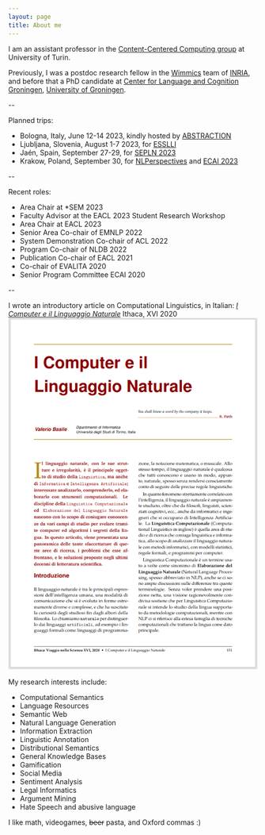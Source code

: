 ```yaml
---
layout: page
title: About me
---
```


I am an assistant professor in the [Content-Centered Computing group](https://cs.unito.it/do/gruppi.pl/Show?_id=453y) at University of Turin.

Previously, I was a postdoc research fellow in the [Wimmics](http://wimmics.inria.fr/) team of [INRIA](http://www.inria.fr), and before that a PhD candidate at [Center for Language and Cognition Groningen](http://www.let.rug.nl/clcg/), [University of Groningen](http://www.rug.nl/).

--

Planned trips:

 * Bologna, Italy, June 12-14 2023, kindly hosted by [ABSTRACTION](https://www.abstractionproject.eu/)
 * Ljubljana, Slovenia, August 1-7 2023, for [ESSLLI](https://2023.esslli.eu/)
 * Jaén, Spain, September 27-29, for [SEPLN 2023](sepln2023.sepln.org/)
 * Krakow, Poland, September 30, for [NLPerspectives](https://nlperspectives.di.unito.it/w/2nd-workshop-on-perspectivist-approaches-to-nlp/) and [ECAI 2023](https://ecai2023.eu/)
 
--

Recent roles:

 * Area Chair at *SEM 2023 
 * Faculty Advisor at the EACL 2023 Student Research Workshop
 * Area Chair at EACL 2023 
 * Senior Area Co-chair of EMNLP 2022 
 * System Demonstration Co-chair of ACL 2022 
 * Program Co-chair of NLDB 2022 
 * Publication Co-chair of EACL 2021 
 * Co-chair of EVALITA 2020
 * Senior Program Committee ECAI 2020

--

I wrote an introductory article on Computational Linguistics, in Italian: [*I Computer e il Linguaggio Naturale*](http://ithaca.unisalento.it/nr-16_2020/articolo_IIp_11.pdf) Ithaca, XVI 2020
![I Computer e il Linguaggio Naturale](/images/cln.png)

My research interests include:

* Computational Semantics
* Language Resources
* Semantic Web
* Natural Language Generation
* Information Extraction
* Linguistic Annotation
* Distributional Semantics
* General Knowledge Bases
* Gamification
* Social Media
* Sentiment Analysis
* Legal Informatics
* Argument Mining
* Hate Speech and abusive language

I like math, videogames, <del>beer</del> pasta, and Oxford commas :)

